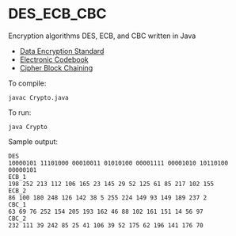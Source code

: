# DES_ECB_CBC
Encryption algorithms DES, ECB, and CBC written in Java

* [Data Encryption Standard](https://en.wikipedia.org/wiki/Data_Encryption_Standard)
* [Electronic Codebook](https://en.wikipedia.org/wiki/Block_cipher_mode_of_operation#ECB)
* [Cipher Block Chaining](https://en.wikipedia.org/wiki/Block_cipher_mode_of_operation#CBC)

To compile:
```
javac Crypto.java
```

To run:
```
java Crypto
```     

Sample output:
```
DES
10000101 11101000 00010011 01010100 00001111 00001010 10110100 00000101
ECB_1
198 252 213 112 106 165 23 145 29 52 125 61 85 217 102 155
ECB_2
86 100 180 248 126 142 38 5 255 224 149 93 149 189 237 2
CBC_1
63 69 76 252 154 205 193 162 46 88 102 161 151 14 56 97
CBC_2
232 111 39 242 85 25 41 106 39 52 175 62 196 141 176 70
```